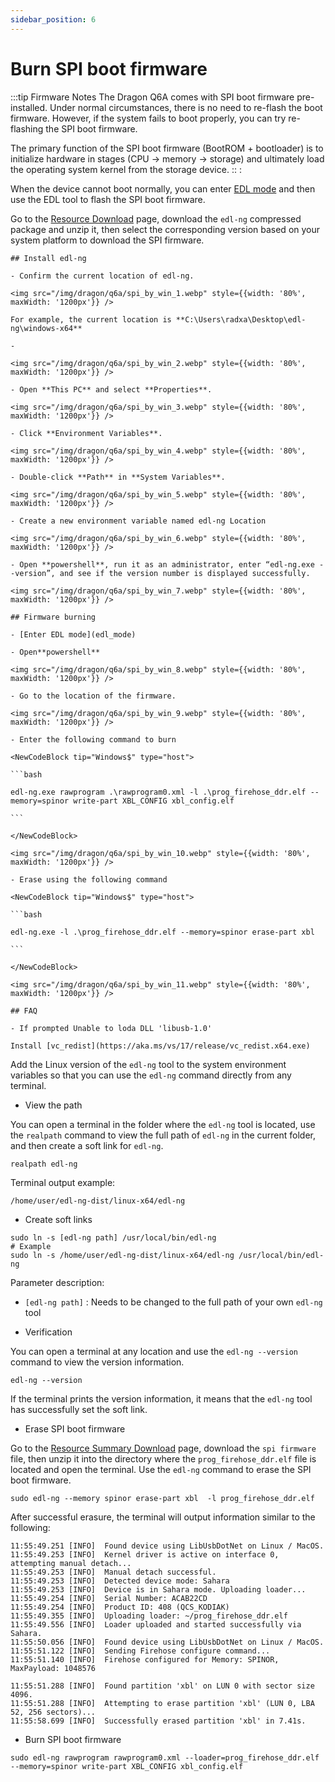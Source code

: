 ```yaml
---
sidebar_position: 6
---
```


# Burn SPI boot firmware

:::tip Firmware Notes
The Dragon Q6A comes with SPI boot firmware pre-installed. Under normal circumstances, there is no need to re-flash the boot firmware. However, if the system fails to boot properly, you can try re-flashing the SPI boot firmware.

The primary function of the SPI boot firmware (BootROM + bootloader) is to initialize hardware in stages (CPU → memory → storage) and ultimately load the operating system kernel from the storage device.
:: :

When the device cannot boot normally, you can enter [EDL mode](./edl_mode) and then use the EDL tool to flash the SPI boot firmware.

Go to the [Resource Download](../../download) page, download the `edl-ng` compressed package and unzip it, then select the corresponding version based on your system platform to download the SPI firmware.

<Tabs queryString = "EDLplatform">
  <TabItem value="Windows" label="Windows" default>

    ## Install edl-ng

    - Confirm the current location of edl-ng.

    <img src="/img/dragon/q6a/spi_by_win_1.webp" style={{width: '80%', maxWidth: '1200px'}} />

    For example, the current location is **C:\Users\radxa\Desktop\edl-ng\windows-x64**

    -

    <img src="/img/dragon/q6a/spi_by_win_2.webp" style={{width: '80%', maxWidth: '1200px'}} />

    - Open **This PC** and select **Properties**.

    <img src="/img/dragon/q6a/spi_by_win_3.webp" style={{width: '80%', maxWidth: '1200px'}} />

    - Click **Environment Variables**.

    <img src="/img/dragon/q6a/spi_by_win_4.webp" style={{width: '80%', maxWidth: '1200px'}} />

    - Double-click **Path** in **System Variables**.

    <img src="/img/dragon/q6a/spi_by_win_5.webp" style={{width: '80%', maxWidth: '1200px'}} />

    - Create a new environment variable named edl-ng Location

    <img src="/img/dragon/q6a/spi_by_win_6.webp" style={{width: '80%', maxWidth: '1200px'}} />

    - Open **powershell**, run it as an administrator, enter “edl-ng.exe --version”, and see if the version number is displayed successfully.

    <img src="/img/dragon/q6a/spi_by_win_7.webp" style={{width: '80%', maxWidth: '1200px'}} />

    ## Firmware burning

    - [Enter EDL mode](edl_mode)

    - Open**powershell**

    <img src="/img/dragon/q6a/spi_by_win_8.webp" style={{width: '80%', maxWidth: '1200px'}} />

    - Go to the location of the firmware.

    <img src="/img/dragon/q6a/spi_by_win_9.webp" style={{width: '80%', maxWidth: '1200px'}} />

    - Enter the following command to burn

    <NewCodeBlock tip="Windows$" type="host">

    ```bash

    edl-ng.exe rawprogram .\rawprogram0.xml -l .\prog_firehose_ddr.elf --memory=spinor write-part XBL_CONFIG xbl_config.elf

    ```

    </NewCodeBlock>

    <img src="/img/dragon/q6a/spi_by_win_10.webp" style={{width: '80%', maxWidth: '1200px'}} />

    - Erase using the following command

    <NewCodeBlock tip="Windows$" type="host">

    ```bash

    edl-ng.exe -l .\prog_firehose_ddr.elf --memory=spinor erase-part xbl

    ```

    </NewCodeBlock>

    <img src="/img/dragon/q6a/spi_by_win_11.webp" style={{width: '80%', maxWidth: '1200px'}} />

    ## FAQ

    - If prompted Unable to loda DLL 'libusb-1.0'

    Install [vc_redist](https://aka.ms/vs/17/release/vc_redist.x64.exe)

  </TabItem>
  <TabItem value="Linux" label="Linux">

Add the Linux version of the `edl-ng` tool to the system environment variables so that you can use the `edl-ng` command directly from any terminal.

- View the path

You can open a terminal in the folder where the `edl-ng` tool is located, use the `realpath` command to view the full path of `edl-ng` in the current folder, and then create a soft link for `edl-ng`.

<NewCodeBlock tip="Linux$" type="host">

```
realpath edl-ng
```

</NewCodeBlock>

Terminal output example:

```
/home/user/edl-ng-dist/linux-x64/edl-ng
```

- Create soft links

<NewCodeBlock tip="Linux$" type="host">

```
sudo ln -s [edl-ng path] /usr/local/bin/edl-ng
# Example
sudo ln -s /home/user/edl-ng-dist/linux-x64/edl-ng /usr/local/bin/edl-ng
```

</NewCodeBlock>

Parameter description:

- `[edl-ng path]` : Needs to be changed to the full path of your own `edl-ng` tool

- Verification

You can open a terminal at any location and use the `edl-ng --version` command to view the version information.

<NewCodeBlock tip="Linux$" type="host">

```
edl-ng --version
```

</NewCodeBlock>

If the terminal prints the version information, it means that the `edl-ng` tool has successfully set the soft link.

- Erase SPI boot firmware

Go to the [Resource Summary Download](../../download) page, download the `spi firmware` file, then unzip it into the directory where the `prog_firehose_ddr.elf` file is located and open the terminal. Use the `edl-ng` command to erase the SPI boot firmware.

<NewCodeBlock tip="Linux$" type="host">

```
sudo edl-ng --memory spinor erase-part xbl  -l prog_firehose_ddr.elf
```

</NewCodeBlock>

After successful erasure, the terminal will output information similar to the following:

```
11:55:49.251 [INFO]  Found device using LibUsbDotNet on Linux / MacOS.
11:55:49.253 [INFO]  Kernel driver is active on interface 0, attempting manual detach...
11:55:49.253 [INFO]  Manual detach successful.
11:55:49.253 [INFO]  Detected device mode: Sahara
11:55:49.253 [INFO]  Device is in Sahara mode. Uploading loader...
11:55:49.254 [INFO]  Serial Number: ACAB22CD
11:55:49.254 [INFO]  Product ID: 408 (QCS_KODIAK)
11:55:49.355 [INFO]  Uploading loader: ~/prog_firehose_ddr.elf
11:55:49.556 [INFO]  Loader uploaded and started successfully via Sahara.
11:55:50.056 [INFO]  Found device using LibUsbDotNet on Linux / MacOS.
11:55:51.122 [INFO]  Sending Firehose configure command...
11:55:51.140 [INFO]  Firehose configured for Memory: SPINOR, MaxPayload: 1048576

11:55:51.288 [INFO]  Found partition 'xbl' on LUN 0 with sector size 4096.
11:55:51.288 [INFO]  Attempting to erase partition 'xbl' (LUN 0, LBA 52, 256 sectors)...
11:55:58.699 [INFO]  Successfully erased partition 'xbl' in 7.41s.

```

- Burn SPI boot firmware

<NewCodeBlock tip="Linux$" type="host">

```
sudo edl-ng rawprogram rawprogram0.xml --loader=prog_firehose_ddr.elf --memory=spinor write-part XBL_CONFIG xbl_config.elf
```

</NewCodeBlock>

  </TabItem>
</Tabs>
